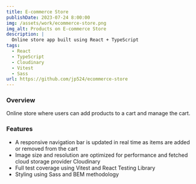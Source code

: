 ```yaml
---
title: E-commerce Store
publishDate: 2023-07-24 8:00:00
img: /assets/work/ecommerce-store.png
img_alt: Products on E-commerce Store
description: |
  Online store app built using React + TypeScript
tags:
  - React
  - TypeScript
  - Cloudinary
  - Vitest
  - Sass
url: https://github.com/jp524/ecommerce-store
---
```


### Overview

Online store where users can add products to a cart and manage the cart.

### Features

- A responsive navigation bar is updated in real time as items are added or removed from the cart
- Image size and resolution are optimized for performance and fetched cloud storage provider Cloudinary
- Full test coverage using Vitest and React Testing Library
- Styling using Sass and BEM methodology